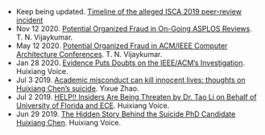 - Keep being updated. [Timeline of the alleged ISCA 2019 peer-review incident](https://pbzcnepu.net/isca/timeline.html)
- Nov 12 2020. [Potential Organized Fraud in On-Going ASPLOS Reviews](https://medium.com/@tnvijayk/potential-organized-fraud-in-on-going-asplos-reviews-874ce14a3ebe). T. N. Vijaykumar.
- May 12 2020. [Potential Organized Fraud in ACM/IEEE Computer Architecture Conferences](https://medium.com/@tnvijayk/potential-organized-fraud-in-acm-ieee-computer-architecture-conferences-ccd61169370d). T. N. Vijaykumar.
- Jan 28 2020. [Evidence Puts Doubts on the IEEE/ACM’s Investigation](https://medium.com/@huixiangvoice/evidence-put-doubts-on-the-ieee-acms-investigation-991a6d50802a). Huixiang Voice.
- Jul 3 2019. [Academic misconduct can kill innocent lives: thoughts on Huixiang Chen’s suicide](https://medium.com/@yixue_zhao/academic-misconduct-can-kill-innocent-lives-thoughts-on-huixiang-chens-suicide-f619f6465a80). Yixue Zhao.
- Jul 2 2019. [HELP!! Insiders Are Being Threaten by Dr. Tao Li on Behalf of University of Florida and ECE](https://medium.com/@huixiangvoice/help-dr-tao-li-is-threatening-insiders-on-behalf-of-university-of-florida-3fa1cb16de68). Huixiang Voice.
- Jun 29 2019. [The Hidden Story Behind the Suicide PhD Candidate Huixiang Chen](https://medium.com/@huixiangvoice/the-hidden-story-behind-the-suicide-phd-candidate-huixiang-chen-236cd39f79d3). Huixiang Voice.
